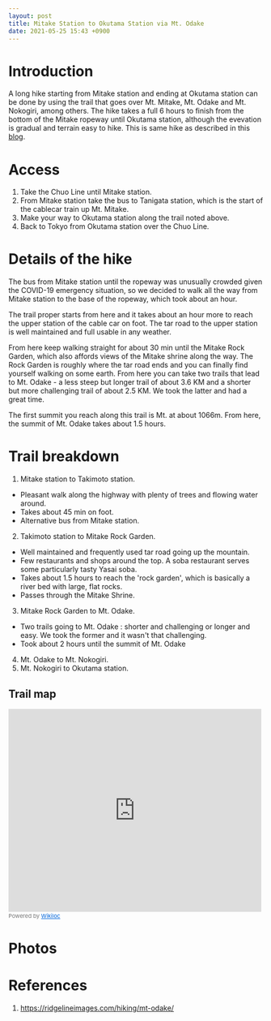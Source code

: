 ```yaml
---
layout: post
title: Mitake Station to Okutama Station via Mt. Odake
date: 2021-05-25 15:43 +0900
---
```


# Introduction

A long hike starting from Mitake station and ending at Okutama
station can be done by using the trail that goes over Mt. Mitake,
Mt. Odake and Mt. Nokogiri, among others. The hike takes a full
6 hours to finish from the bottom of the Mitake ropeway until
Okutama station, although the evevation is gradual and terrain
easy to hike. This is same hike as described in this
[blog](https://ridgelineimages.com/hiking/mt-odake/).

# Access

1. Take the Chuo Line until Mitake station.
2. From Mitake station take the bus to Tanigata station, which
  is the start of the cablecar train up Mt. Mitake.
3. Make your way to Okutama station along the trail noted above.
4. Back to Tokyo from Okutama station over the Chuo Line.

# Details of the hike

The bus from Mitake station until the ropeway was unusually
crowded given the COVID-19 emergency situation, so we decided
to walk all the way from Mitake station to the base of the
ropeway, which took about an hour.

The trail proper starts from here and it takes about an hour
more to reach the upper station of the cable car on foot. The
tar road to the upper station is well maintained and full usable
in any weather.

From here keep walking straight for about 30 min until the
Mitake Rock Garden, which also affords views of the Mitake
shrine along the way. The Rock Garden is roughly where the
tar road ends and you can finally find yourself walking on
some earth. From here you can take two trails that lead to
Mt. Odake - a less steep but longer trail of about 3.6 KM
and a shorter but more challenging trail of about 2.5 KM. We
took the latter and had a great time.

The first summit you reach along this trail is Mt. at about 1066m.
From here, the summit of Mt. Odake takes about 1.5 hours.

# Trail breakdown

1. Mitake station to Takimoto station.
  - Pleasant walk along the highway with plenty of trees and
    flowing water around.
  - Takes about 45 min on foot.
  - Alternative bus from Mitake station.
2. Takimoto station to Mitake Rock Garden.
  - Well maintained and frequently used tar road going up
    the mountain.
  - Few restaurants and shops around the top. A soba restaurant
    serves some particularly tasty Yasai soba.
  - Takes about 1.5 hours to reach the 'rock garden', which is
    basically a river bed with large, flat rocks.
  - Passes through the Mitake Shrine.
3. Mitake Rock Garden to Mt. Odake.
  - Two trails going to Mt. Odake : shorter and challenging or
  longer and easy. We took the former and it wasn't that challenging.
  - Took about 2 hours until the summit of Mt. Odake
4. Mt. Odake to Mt. Nokogiri.
5. Mt. Nokogiri to Okutama station.

## Trail map

<iframe frameBorder="0" scrolling="no" src="https://www.wikiloc.com/wikiloc/spatialArtifacts.do?event=view&id=74161254&measures=off&title=off&near=off&images=off&maptype=H" width="500" height="400"></iframe><div style="color:#777;font-size:11px;line-height:16px;">Powered by <a style="color:#06d;font-size:11px;line-height:16px;" target="_blank" href="https://www.wikiloc.com">Wikiloc</a></div>

# Photos

# References

1. https://ridgelineimages.com/hiking/mt-odake/
